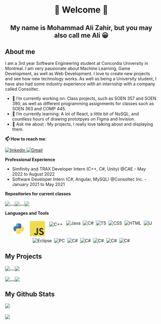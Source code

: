 ###  <h1 align ="center">:wave: Welcome :wave:</h1> 
<h2 align ="center">My name is Mohammad Ali Zahir, but you may also call me Ali 😀</h2>

## About me 
I am a 3rd year Software Engineering student at Concordia University in Montreal. I am very passionate about Machine Learning, Game Development, as well as Web Development.
I love to create new projects and see how new technology works. As well as being a University student, I have also had some industry experience with an internship with a company called Consoltec.


  
- 🔭 I’m currently working on: Class projects, such as SOEN 357 and SOEN 390, as well as different programming assignments for classes such as SOEN 363 and COMP 445.
- 🌱 I’m currently learning: A lot of React, a little bit of NoSQL, and countless hours of drawing prototpyes on Figma and Invision.
- 💬 Ask me about : My projects, I really love talking about and displaying them.

**📫 How to reach me**:  <p><a href="https://www.linkedin.com/in/mohammad-ali-zahir-1373a3105/" rel="nofollow noreferrer">
    <img src="https://img.shields.io/badge/LinkedIn-0077B5?style=for-the-badge&logo=linkedin&logoColor=white" alt="linkedin">
 [![Gmail](https://img.shields.io/badge/Gmail-D14836?style=for-the-badge&logo=gmail&logoColor=white)](mailto:m.alizahir786@gmail.com)

  </p>
  
 **Professional Experience**
  <ul>
    <li> Simfinity and TRAX Developer Intern (C++, C#, Unity) @CAE - May 2022 to August 2022 </li>
    <li>Software Developer Intern (C#, Angular, MySQL) @Consoltec Inc. - January 2021 to May 2021 </li>
</ul>
  
  **Repositories for current classes**
  <p>
  
  <a href = "https://github.com/SamanthaGuillemette/SOEN390">
  <img align ="center" src = "https://github-readme-stats.vercel.app/api/pin/?username=SamanthaGuillemette&repo=SOEN390&show_icons=true&theme=codeSTACKr" /> &nbsp&nbsp </a>
  
  <a href = "https://github.com/AliZ786/SOEN-363">
  <img align ="center" src = "https://github-readme-stats.vercel.app/api/pin/?username=AliZ786&repo=SOEN-363&show_icons=true&theme=codeSTACKr" /> &nbsp&nbsp </a>
  
  <a href = "https://github.com/AliZ786/COMP-445">
  <img align ="center" src = "https://github-readme-stats.vercel.app/api/pin/?username=AliZ786&repo=COMP-445&show_icons=true&theme=codeSTACKr" /> </a>

</p>




**Languages and Tools**
<p align ="center">
<img src="https://raw.githubusercontent.com/github/explore/80688e429a7d4ef2fca1e82350fe8e3517d3494d/topics/python/python.png" alt="Python" height="50" style="vertical-align:top; margin:4px">
<img src="https://raw.githubusercontent.com/github/explore/80688e429a7d4ef2fca1e82350fe8e3517d3494d/topics/javascript/javascript.png" alt="Javascript" height="50" style="vertical-align:top; margin:4px">
<img src="https://github.com/yurijserrano/Github-Profile-Readme-Logos/blob/master/programming%20languages/c%2B%2B.svg" alt="C++" height="50" style="vertical-align:top; margin:6px">
<img src="https://github.com/yurijserrano/Github-Profile-Readme-Logos/blob/master/programming%20languages/java.svg" alt="Java" height="50" style="vertical-align:top; margin:2px">
<img src="https://github.com/yurijserrano/Github-Profile-Readme-Logos/blob/master/programming%20languages/c%23.svg" alt="C#" height="50" style="vertical-align:top; margin:2px">
<img src="https://github.com/yurijserrano/Github-Profile-Readme-Logos/blob/master/programming%20languages/typescript.svg" alt="TS" height="50" style="vertical-align:top; margin:2px">
<img src="https://github.com/yurijserrano/Github-Profile-Readme-Logos/blob/master/others/css.svg" alt="CSS" height="50" style="vertical-align:top; margin:2px">
<img src="https://github.com/yurijserrano/Github-Profile-Readme-Logos/blob/master/others/html.svg" alt="HTML" height="50" style="vertical-align:top; margin:2px">
<img src="https://github.com/yurijserrano/Github-Profile-Readme-Logos/blob/master/ides/intellij.svg" alt="IJ" height="50" style="vertical-align:top; margin:2px">
<img src="https://github.com/yurijserrano/Github-Profile-Readme-Logos/blob/master/ides/eclipse.svg" alt="Eclipse" height="50" style="vertical-align:top; margin:2px">
<img src="https://github.com/yurijserrano/Github-Profile-Readme-Logos/blob/master/ides/pycharm.svg" alt="PC" height="50" style="vertical-align:top; margin:2px">
<img src="https://github.com/yurijserrano/Github-Profile-Readme-Logos/blob/master/ides/clion.png" alt="C#" height="50" style="vertical-align:top; margin:2px">
<img src="https://github.com/yurijserrano/Github-Profile-Readme-Logos/blob/master/text%20editors/vscode.svg" alt="C#" height="50" style="vertical-align:top; margin:2px">
<img src="https://github.com/yurijserrano/Github-Profile-Readme-Logos/blob/master/frameworks/react.svg" alt="C#" height="50" style="vertical-align:top; margin:2px">
<img src="https://github.com/yurijserrano/Github-Profile-Readme-Logos/blob/master/frameworks/spring.svg" alt="C#" height="50" style="vertical-align:top; margin:2px">
<img src="https://github.com/yurijserrano/Github-Profile-Readme-Logos/blob/master/frameworks/nodejs.svg" alt="C#" height="50" style="vertical-align:top; margin:2px">




  
  </p>


  
## My Projects

<p>
  <a href = "https://github.com/AliZ786/Trouble-in-Viridian-Forest">
   <img align = "center" src="https://github-readme-stats.vercel.app/api/pin/?username=AliZ786&repo=Trouble-in-Viridian-Forest&show_icons=true&theme=codeSTACKr"/> &nbsp&nbsp </a>
 
  <a href = "https://github.com/AliZ786/SOEN341">
  <img align = "center" src = "https://github-readme-stats.vercel.app/api/pin/?username=AliZ786&repo=SOEN341&show_icons=true&theme=codeSTACKr" /> <br/> </a>
   <br/>
  <a href = "https://github.com/AliZ786/DjangoRESTAPI">
  <img align = "center" src ="https://github-readme-stats.vercel.app/api/pin/?username=AliZ786&repo=DjangoRESTAPI&show_icons=true&theme=codeSTACKr" /> &nbsp&nbsp </a>
  
   <a href = "https://github.com/AliZ786/Glucometer">
   <img align ="center" src ="https://github-readme-stats.vercel.app/api/pin/?username=AliZ786&repo=Glucometer&show_icons=true&theme=codeSTACKr" /> <br/> </a>
  

</p>



## My Github Stats
<p>
  <a href = "https://github.com/AliZ786/github-readme-stats">
<img src ="https://github-readme-stats.vercel.app/api?username=AliZ786&count_private=true&show_icons=true&theme=codeSTACKr" /> <br/> <br/> </a>
  <a href = "https://github.com/AliZ786/github-readme-stats">
<img src="https://github-readme-stats.vercel.app/api/top-langs/?username=AliZ786&theme=codeSTACKr&count_private=true&layout=compact" height="197"/> </a>

</p>

